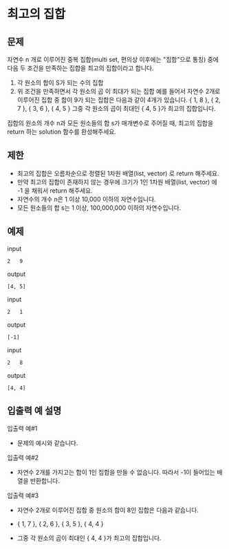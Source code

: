 # 최고의 집합

## 문제

자연수 n 개로 이루어진 중복 집합(multi set, 편의상 이후에는 "집합"으로 통칭) 중에 다음 두 조건을 만족하는 집합을 최고의 집합이라고 합니다.

1. 각 원소의 합이 S가 되는 수의 집합
2. 위 조건을 만족하면서 각 원소의 곱 이 최대가 되는 집합
예를 들어서 자연수 2개로 이루어진 집합 중 합이 9가 되는 집합은 다음과 같이 4개가 있습니다.
{ 1, 8 }, { 2, 7 }, { 3, 6 }, { 4, 5 }
그중 각 원소의 곱이 최대인 { 4, 5 }가 최고의 집합입니다.

집합의 원소의 개수 n과 모든 원소들의 합 s가 매개변수로 주어질 때, 최고의 집합을 return 하는 solution 함수를 완성해주세요.

## 제한 

- 최고의 집합은 오름차순으로 정렬된 1차원 배열(list, vector) 로 return 해주세요.
- 만약 최고의 집합이 존재하지 않는 경우에 크기가 1인 1차원 배열(list, vector) 에 -1 을 채워서 return 해주세요.
- 자연수의 개수 n은 1 이상 10,000 이하의 자연수입니다.
- 모든 원소들의 합 s는 1 이상, 100,000,000 이하의 자연수입니다.

## 예제

input
``` 
2	9
```
output
``` 
[4, 5]
```

input
``` 
2	1
```
output
``` 
[-1]
```

input
``` 
2	8
```
output
``` 
[4, 4]
```


## 입출력 예 설명

입출력 예#1
- 문제의 예시와 같습니다.

입출력 예#2
- 자연수 2개를 가지고는 합이 1인 집합을 만들 수 없습니다. 따라서 -1이 들어있는 배열을 반환합니다.

입출력 예#3
- 자연수 2개로 이루어진 집합 중 원소의 합이 8인 집합은 다음과 같습니다.

- { 1, 7 }, { 2, 6 }, { 3, 5 }, { 4, 4 }

- 그중 각 원소의 곱이 최대인 { 4, 4 }가 최고의 집합입니다.